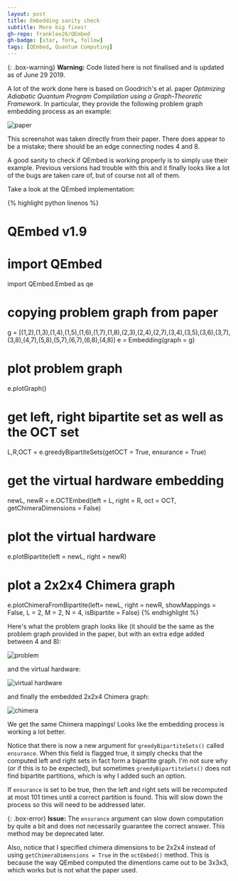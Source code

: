 ```yaml
---
layout: post
title: Embedding sanity check
subtitle: More big fixes!
gh-repo: franklee26/QEmbed
gh-badge: [star, fork, follow]
tags: [QEmbed, Quantum Computing]
---
```


{: .box-warning}
**Warning:** Code listed here is not finalised and is updated as of June 29 2019.

A lot of the work done here is based on Goodrich's et al. paper *Optimizing Adiabatic Quantum Program Compilation using a Graph-Theoretic Framework*. In particular, they provide the following problem graph embedding process as an example:

![paper](https://i.imgur.com/NZbX3Ne.png)

This screenshot was taken directly from their paper. There does appear to be a mistake; there should be an edge connecting nodes 4 and 8. 

A good sanity to check if QEmbed is working properly is to simply use their example. Previous versions had trouble with this and it finally looks like a lot of the bugs are taken care of, but of course not all of them.

Take a look at the QEmbed implementation: 

{% highlight python linenos %}
# QEmbed v1.9
# import QEmbed
import QEmbed.Embed as qe 

# copying problem graph from paper
g = [(1,2),(1,3),(1,4),(1,5),(1,6),(1,7),(1,8),(2,3),(2,4),(2,7),(3,4),(3,5),(3,6),(3,7),(3,8),(4,7),(5,8),(5,7),(6,7),(6,8),(4,8)]
e = Embedding(graph = g)

# plot problem graph
e.plotGraph()

# get left, right bipartite set as well as the OCT set
L,R,OCT = e.greedyBipartiteSets(getOCT = True, ensurance = True)

# get the virtual hardware embedding
newL, newR = e.OCTEmbed(left = L, right = R, oct = OCT, getChimeraDimensions = False)

# plot the virtual hardware
e.plotBipartite(left = newL, right = newR)

# plot a 2x2x4 Chimera graph
e.plotChimeraFromBipartite(left= newL, right = newR, showMappings = False, L = 2, M = 2, N = 4, isBipartite = False)
{% endhighlight %}

Here's what the problem graph looks like (it should be the same as the problem graph provided in the paper, but with an extra edge added between 4 and 8):

![problem](https://i.imgur.com/yTUMj7j.png)

and the virtual hardware:

![virtual hardware](https://i.imgur.com/NUWuPl3.png)

and finally the embedded 2x2x4 Chimera graph:

![chimera](https://i.imgur.com/71jwpbt.png)

We get the same Chimera mappings! Looks like the embedding process is working a lot better.

Notice that there is now a new argument for `greedyBipartiteSets()` called `ensurance`. When this field is flagged true, it simply checks that the computed left and right sets in fact form a bipartite graph. I'm not sure why (or if this is to be expected), but sometimes `greedyBipartiteSets()` does not find bipartite partitions, which is why I added such an option. 

If `ensurance` is set to be true, then the left and right sets will be recomputed at most 101 times until a correct partition is found. This will slow down the process so this will need to be addressed later.

{: .box-error}
**Issue:** The `ensurance` argument can slow down computation by quite a bit and does not necessarily guarantee the correct answer. This method may be deprecated later.

Also, notice that I specified chimera dimensions to be 2x2x4 instead of using `getChimeraDimensions = True` in the `octEmbed()` method. This is because the way QEmbed computed the dimentions came out to be 3x3x3, which works but is not what the paper used.